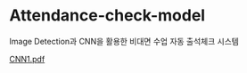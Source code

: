 # Attendance-check-model
Image Detection과 CNN을 활용한 비대면 수업 자동 출석체크 시스템

[CNN1.pdf](https://github.com/272-burger/Attendance-check-model/files/8472663/CNN1.pdf)
